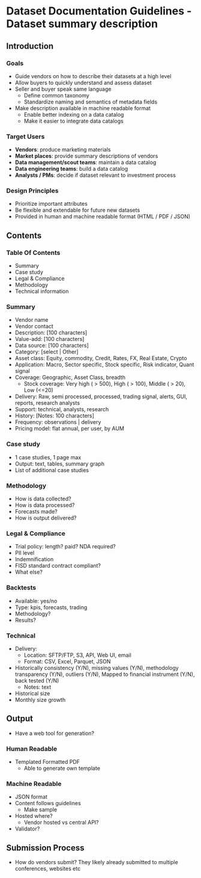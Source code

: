 # Dataset Documentation Guidelines - Dataset summary description

## Introduction

### Goals

* Guide vendors on how to describe their datasets at a high level
* Allow buyers to quickly understand and assess dataset
* Seller and buyer speak same language
	* Define common taxonomy 
	* Standardize naming and semantics of metadata fields
* Make description available in machine readable format
	* Enable better indexing on a data catalog
	* Make it easier to integrate data catalogs

### Target Users

* **Vendors**: produce marketing materials
* **Market places**: provide summary descriptions of vendors
* **Data management/scout teams**: maintain a data catalog
* **Data engineering teams**: build a data catalog  
* **Analysts / PMs**: decide if dataset relevant to investment process

### Design Principles

* Prioritize important attributes
* Be flexible and extendable for future new datasets
* Provided in human and machine readable format (HTML / PDF / JSON)

## Contents

### Table Of Contents

* Summary
* Case study
* Legal & Compliance
* Methodology
* Technical information

### Summary

* Vendor name
* Vendor contact
* Description: [100 characters]
* Value-add: [100 characters]
* Data source: [100 characters]
* Category: [select | Other]
* Asset class: Equity, commodity, Credit, Rates, FX, Real Estate, Crypto
* Application: Macro, Sector specific, Stock specific, Risk indicator, Quant signal
* Coverage: Geographic, Asset Class, breadth
	* Stock coverage: Very high ( > 500), High ( > 100), Middle ( > 20), Low (<=20)
* Delivery: Raw, semi processed, processed, trading signal, alerts, GUI, reports, research analysts
* Support: technical, analysts, research
* History: [Notes: 100 characters]
* Frequency: observations | delivery 
* Pricing model: flat annual, per user, by AUM

### Case study

* 1 case studies, 1 page max
* Output: text, tables, summary graph
* List of additional case studies

### Methodology

* How is data collected?
* How is data processed?
* Forecasts made?
* How is output delivered?

### Legal & Compliance

* Trial policy: length? paid? NDA required?
* PII level
* Indemnification
* FISD standard contract compliant?
* What else?

### Backtests 

* Available: yes/no
* Type: kpis, forecasts, trading
* Methodology?
* Results?

### Technical 

* Delivery:
	* Location: SFTP/FTP,  S3, API, Web UI, email
	* Format: CSV, Excel, Parquet, JSON
* Historically consistency (Y/N), missing values (Y/N), methodology transparency (Y/N), outliers (Y/N), Mapped to financial instrument (Y/N), back tested (Y/N)
	* Notes: text
* Historical size
* Monthly size growth


## Output

* Have a web tool for generation?

### Human Readable

* Templated Formatted PDF
	* Able to generate own template

### Machine Readable

* JSON format
* Content follows guidelines
	* Make sample
* Hosted where?
	* Vendor hosted vs central API?
* Validator?

## Submission Process

* How do vendors submit? They likely already submitted to multiple conferences, websites etc

